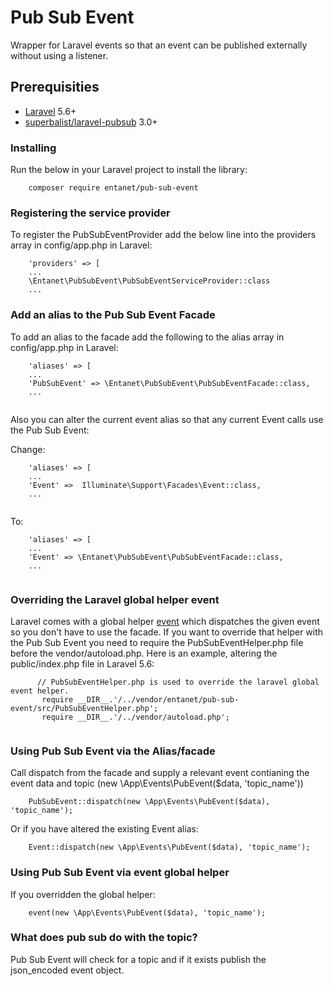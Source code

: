 # Pub Sub Event

Wrapper for Laravel events so that an event can be published externally without using a listener.

## Prerequisities


* [Laravel](https://laravel.com/) 5.6+
* [superbalist/laravel-pubsub](https://github.com/Superbalist/laravel-pubsub) 3.0+


### Installing

Run the below in your Laravel project to install the library:

```
    composer require entanet/pub-sub-event
```

### Registering the service provider

To register the PubSubEventProvider add the below line into the providers array in config/app.php in Laravel:

```
    'providers' => [
    ...
    \Entanet\PubSubEvent\PubSubEventServiceProvider::class
    ...
```

### Add an alias to the Pub Sub Event Facade

To add an alias to the facade add the following to the alias array in config/app.php in Laravel:

```
    'aliases' => [
    ...
    'PubSubEvent' => \Entanet\PubSubEvent\PubSubEventFacade::class,
    ...
    
```

Also you can alter the current event alias so that any current Event calls use the Pub Sub Event:

Change:

```
    'aliases' => [
    ...
    'Event' =>  Illuminate\Support\Facades\Event::class,
    ...
    
```

To:

```
    'aliases' => [
    ...
    'Event' => \Entanet\PubSubEvent\PubSubEventFacade::class,
    ...
    
```
 
 ### Overriding the Laravel global helper event
 
 Laravel comes with a global helper [event](https://laravel.com/docs/5.6/helpers#method-event) which dispatches the given event so you don't have to use the facade. If you want to override 
 that helper with the Pub Sub Event you need to require the PubSubEventHelper.php file before the
  vendor/autoload.php. Here is an example, altering the public/index.php file in Laravel 5.6:
  
 ```
       // PubSubEventHelper.php is used to override the laravel global event helper.
        require __DIR__.'/../vendor/entanet/pub-sub-event/src/PubSubEventHelper.php';
        require __DIR__.'/../vendor/autoload.php';
     
 ```

### Using Pub Sub Event via the Alias/facade

Call dispatch from the facade and supply a relevant event contianing the event data and topic (new \App\Events\PubEvent($data, 'topic_name'))   

```
    PubSubEvent::dispatch(new \App\Events\PubEvent($data), 'topic_name'); 
```

Or if you have altered the existing Event alias:

```
    Event::dispatch(new \App\Events\PubEvent($data), 'topic_name'); 
```

### Using Pub Sub Event via event global helper

If you overridden the global helper:

```
    event(new \App\Events\PubEvent($data), 'topic_name');
```

### What does pub sub do with the topic?

Pub Sub Event will check for a topic and if it exists publish the json_encoded event object.
